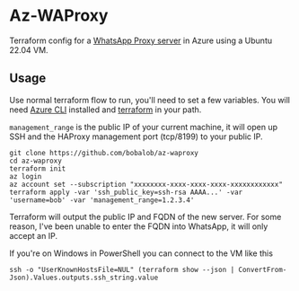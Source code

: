 # Az-WAProxy

Terraform config for a [WhatsApp Proxy server](https://github.com/WhatsApp/proxy/) in Azure using a Ubuntu 22.04 VM.

## Usage

Use normal terraform flow to run, you'll need to set a few variables. You will need [Azure CLI](https://learn.microsoft.com/en-us/cli/azure/install-azure-cli) installed and [terraform](https://developer.hashicorp.com/terraform/downloads) in your path.

```management_range``` is the public IP of your current machine, it will open up SSH and the HAProxy management port (tcp/8199) to your public IP.

    git clone https://github.com/bobalob/az-waproxy
    cd az-waproxy
    terraform init
    az login
    az account set --subscription "xxxxxxxx-xxxx-xxxx-xxxx-xxxxxxxxxxxx"
    terraform apply -var 'ssh_public_key=ssh-rsa AAAA...' -var 'username=bob' -var 'management_range=1.2.3.4'

Terraform will output the public IP and FQDN of the new server. For some reason, I've been unable to enter the FQDN into WhatsApp, it will only accept an IP.

If you're on Windows in PowerShell you can connect to the VM like this

    ssh -o "UserKnownHostsFile=NUL" (terraform show --json | ConvertFrom-Json).Values.outputs.ssh_string.value
